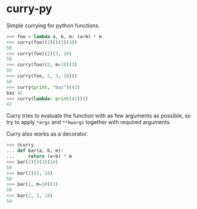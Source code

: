 # curry-py

Simple currying for python functions.

```python
>>> foo = lambda a, b, m: (a+b) * m
>>> curry(foo)(2)()(3)(10)
50
>>> curry(foo)(2)(3, 10)
50
>>> curry(foo)(2, m=10)(3)
50
>>> curry(foo, 2, 3, 10)()
50
>>> curry(print, "baz")(42)
baz 42
>>> curry(lambda: print(42))()
42
```

Curry tries to evaluate the function with as few arguments as possible, so try to apply `*args` and `**kwargs` together with required arguments.

Curry also works as a decorator.

```python
>>> @curry
... def bar(a, b, m):
...     return (a+b) * m
>>> bar(2)()(3)(10)
50
>>> bar(2)(3, 10)
50
>>> bar(2, m=10)(3)
50
>>> bar(2, 3, 10)
50
```
